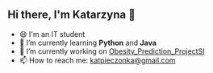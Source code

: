 ## Hi there, I'm Katarzyna 👋

<!--
**KateAnneP/KateAnneP** is a ✨ _special_ ✨ repository because its `README.md` (this file) appears on your GitHub profile.

Here are some ideas to get you started:

- 🔭 I’m currently working on ...
- 🌱 I’m currently learning ...
- 👯 I’m looking to collaborate on ...
- 🤔 I’m looking for help with ...
- 💬 Ask me about ...
- 📫 How to reach me: ...
- 😄 Pronouns: ...
- ⚡ Fun fact: ...
-->

- 😄 I'm an IT student
- 🌱 I’m currently learning <b>Python</b> and <b>Java</b>
- 🔭 I’m currently working on <a href="https://github.com/KateAnneP/Obesity_Prediction_ProjectSI">Obesity_Prediction_ProjectSI</a>
- 📫 How to reach me: katpieczonka@gmail.com
